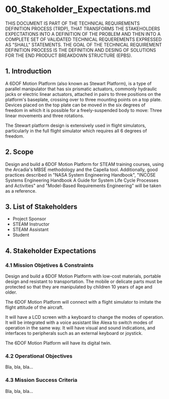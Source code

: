 # 00_Stakeholder_Expectations.md

THIS DOCUMENT IS PART OF THE TECHNICAL REQUIREMENTS DEFINITION PROCESS (TRDP), THAT TRANSFORMS THE STAKEHOLDERS EXPECTATIONS INTO A DEFINITION OF THE PROBLEM AND THEN INTO A COMPLETE SET OF VALIDATED TECHNICAL REQUEREMENTS EXPRESSED AS "SHALL" STATEMENTS. THE GOAL OF THE TECHNICAL REQUIREMENT DEFINITION PROCESS IS THE DEFINITION AND DESING OF SOLUTIONS FOR THE END PRODUCT BREAKDOWN STRUCTURE (EPBS).

## 1. Introduction

A 6DOF Motion Platform (also known as Stewart Platform), is a type of parallel manipulator that has six prismatic actuators, commonly hydraulic jacks or electric linear actuators, attached in pairs to three positions on the platform's baseplate, crossing over to three mounting points on a top plate. Devices placed on the top plate can be moved in the six degrees of freedom in which it is possible for a freely-suspended body to move: Three linear movements and three rotations.

The Stewart platform design is extensively used in flight simulators, particularly in the full flight simulator which requires all 6 degrees of freedom.

## 2. Scope

Design and build a 6DOF Motion Platform for STEAM training courses, using the Arcadia's MBSE methodology and the Capella tool. Additionally, good practices described in "NASA System Engineering Handbook", "INCOSE Systems Engineering Handbook A Guide for System Life Cycle Processes and Activities" and "Model-Based Requirements Engineering" will be taken as a reference.

## 3. List of Stakeholders

- Project Sponsor
- STEAM Instructor
- STEAM Assistant
- Student

## 4. Stakeholder Expectations

### 4.1 Mission Objetives & Constraints

Design and build a 6DOF Motion Platform with low-cost materials, portable design and resistant to transportation. The mobile or delicate parts must be protected so that they are manipulated by children 10 years of age and older.

The 6DOF Motion Platform will connect with a flight simulator to imitate the flight attitude of the aircraft.

It will have a LCD screen with a keyboard to change the modes of operation. It will be integrated with a voice assistant like Alexa to switch modes of operation in the same way. It will have visual and sound indications, and interfaces to peripherals such as an external keyboard or joystick.

The 6DOF Motion Platform will have its digital twin.

### 4.2 Operational Objectives

Bla, bla, bla...

### 4.3 Mission Success Criteria

Bla, bla, bla...
